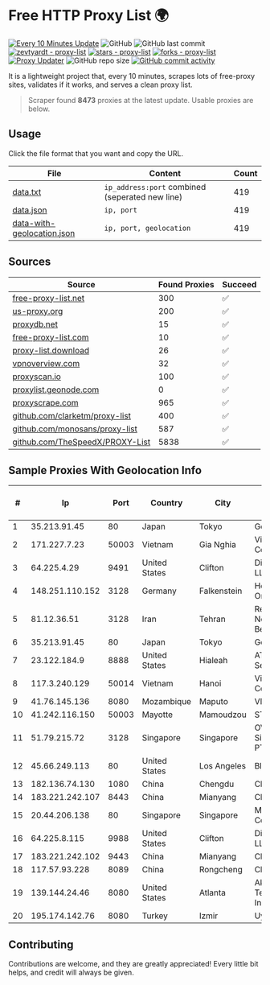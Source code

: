 
# Free HTTP Proxy List 🌍

[![Every 10 Minutes Update](https://github.com/mertguvencli/http-proxy-list/actions/workflows/main.yml/badge.svg?branch=main)](https://github.com/mertguvencli/http-proxy-list/actions/workflows/main.yml)
![GitHub](https://img.shields.io/github/license/mertguvencli/http-proxy-list)
![GitHub last commit](https://img.shields.io/github/last-commit/mertguvencli/http-proxy-list)
[![zevtyardt - proxy-list](https://img.shields.io/static/v1?label=zevtyardt&message=proxy-list&color=blue&logo=github)](https://github.com/zevtyardt/proxy-list "Go to GitHub repo")
[![stars - proxy-list](https://img.shields.io/github/stars/zevtyardt/proxy-list?style=social)](https://github.com/zevtyardt/proxy-list)
[![forks - proxy-list](https://img.shields.io/github/forks/zevtyardt/proxy-list?style=social)](https://github.com/zevtyardt/proxy-list)
[![Proxy Updater](https://github.com/zevtyardt/proxy-list/workflows/Proxy%20Updater/badge.svg)](https://github.com/zevtyardt/proxy-list/actions?query=workflow:"Proxy+Updater")
![GitHub repo size](https://img.shields.io/github/repo-size/zevtyardt/proxy-list)
[![GitHub commit activity](https://img.shields.io/github/commit-activity/m/zevtyardt/proxy-list?logo=commits)](https://github.com/zevtyardt/proxy-list/commits/main)

It is a lightweight project that, every 10 minutes, scrapes lots of free-proxy sites, validates if it works, and serves a clean proxy list.

> Scraper found **8473** proxies at the latest update. Usable proxies are below.

## Usage

Click the file format that you want and copy the URL.

|File|Content|Count|
|----|-------|-----|
|[data.txt](https://raw.githubusercontent.com/mertguvencli/http-proxy-list/main/proxy-list/data.txt)|`ip_address:port` combined (seperated new line)|419|
|[data.json](https://raw.githubusercontent.com/mertguvencli/http-proxy-list/main/proxy-list/data.json)|`ip, port`|419|
|[data-with-geolocation.json](https://raw.githubusercontent.com/mertguvencli/http-proxy-list/main/proxy-list/data-with-geolocation.json)|`ip, port, geolocation`|419|

## Sources

|Source|Found Proxies|Succeed|
|------|-------------|-------|
|[free-proxy-list.net](https://free-proxy-list.net)|300|✅|
|[us-proxy.org](https://www.us-proxy.org)|200|✅|
|[proxydb.net](http://proxydb.net)|15|✅|
|[free-proxy-list.com](https://free-proxy-list.com/?page=&port=&type%5B%5D=http&type%5B%5D=https&up_time=0&search=Search)|10|✅|
|[proxy-list.download](https://www.proxy-list.download/HTTP)|26|✅|
|[vpnoverview.com](https://vpnoverview.com/privacy/anonymous-browsing/free-proxy-servers)|32|✅|
|[proxyscan.io](https://www.proxyscan.io)|100|✅|
|[proxylist.geonode.com](https://proxylist.geonode.com/api/proxy-list?limit=300&page=1&sort_by=lastChecked&sort_type=desc&protocols=http,https)|0|✅|
|[proxyscrape.com](https://api.proxyscrape.com/v2/?request=displayproxies&protocol=http&timeout=10000&country=all&ssl=all&anonymity=all)|965|✅|
|[github.com/clarketm/proxy-list](https://raw.githubusercontent.com/clarketm/proxy-list/master/proxy-list-raw.txt)|400|✅|
|[github.com/monosans/proxy-list](https://raw.githubusercontent.com/monosans/proxy-list/main/proxies/http.txt)|587|✅|
|[github.com/TheSpeedX/PROXY-List](https://raw.githubusercontent.com/TheSpeedX/PROXY-List/master/http.txt)|5838|✅|


## Sample Proxies With Geolocation Info

|#|Ip|Port|Country|City|Internet Service Provider|
|-|--|----|-------|----|-------------------------|
|1|35.213.91.45|80|Japan|Tokyo|Google LLC|
|2|171.227.7.23|50003|Vietnam|Gia Nghia|Viettel Corporation|
|3|64.225.4.29|9491|United States|Clifton|DigitalOcean, LLC|
|4|148.251.110.152|3128|Germany|Falkenstein|Hetzner Online GmbH|
|5|81.12.36.51|3128|Iran|Tehran|Respina Networks & Beyond PJSC|
|6|35.213.91.45|80|Japan|Tokyo|Google LLC|
|7|23.122.184.9|8888|United States|Hialeah|AT&T Services, Inc.|
|8|117.3.240.129|50014|Vietnam|Hanoi|Viettel Corporation|
|9|41.76.145.136|8080|Mozambique|Maputo|VM  S.A|
|10|41.242.116.150|50003|Mayotte|Mamoudzou|STOI-block1|
|11|51.79.215.72|3128|Singapore|Singapore|OVH Singapore PTE. LTD|
|12|45.66.249.113|80|United States|Los Angeles|BlueVPS OU|
|13|182.136.74.130|1080|China|Chengdu|Chinanet|
|14|183.221.242.107|8443|China|Mianyang|China Mobile|
|15|20.44.206.138|80|Singapore|Singapore|Microsoft Corporation|
|16|64.225.8.115|9988|United States|Clifton|DigitalOcean, LLC|
|17|183.221.242.102|9443|China|Mianyang|China Mobile|
|18|117.57.93.228|8089|China|Rongcheng|Chinanet|
|19|139.144.24.46|8080|United States|Atlanta|Akamai Technologies, Inc.|
|20|195.174.142.76|8080|Turkey|Izmir|Uydunet|



## Contributing

Contributions are welcome, and they are greatly appreciated! Every
little bit helps, and credit will always be given.

